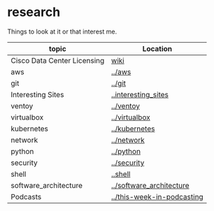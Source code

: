 # research
Things to look at it or that interest me.

|topic|Location|
|-----|--------|
|Cisco Data Center Licensing| [wiki](https://github.com/heathdbrown/research/wiki/Cisco-Data-Center-Licensing)
|aws|[../aws](https://github.com/heathdbrown/research/blob/main/aws.md)|
|git|[../git](https://github.com/heathdbrown/research/blob/main/git.md)|
|Interesting Sites|[..interesting_sites](https://github.com/heathdbrown/research/blob/main/interesting_sites.md)|
|ventoy|[../ventoy](https://github.com/heathdbrown/research/blob/main/ventoy.md)|
|virtualbox|[../virtualbox](https://github.com/heathdbrown/research/blob/main/virtualbox.md)|
|kubernetes|[../kubernetes](https://github.com/heathdbrown/research/tree/main/kubernetes)|
|network|[../network](https://github.com/heathdbrown/research/tree/main/network)|
|python|[../python](https://github.com/heathdbrown/research/tree/main/python)|
|security|[../security](https://github.com/heathdbrown/research/tree/main/security)|
|shell|[..shell](https://github.com/heathdbrown/research/tree/main/shell)|
|software_architecture|[../software_architecture](https://github.com/heathdbrown/research/tree/main/software_architecture)|
|Podcasts|[../this-week-in-podcasting](https://github.com/heathdbrown/research/tree/main/this-week-in-podcasting)|
